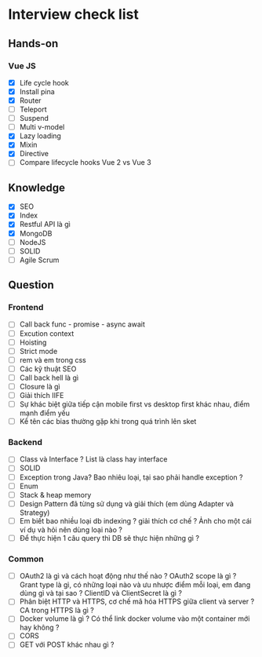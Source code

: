 # Interview check list

## Hands-on

### Vue JS

- [x] Life cycle hook
- [x] Install pina
- [x] Router
- [ ] Teleport
- [ ] Suspend
- [ ] Multi v-model
- [x] Lazy loading
- [x] Mixin
- [x] Directive
- [ ] Compare lifecycle hooks Vue 2 vs Vue 3

## Knowledge

- [x] SEO
- [x] Index
- [x] Restful API là gì
- [x] MongoDB
- [ ] NodeJS
- [ ] SOLID
- [ ] Agile Scrum

## Question

### Frontend

- [ ] Call back func - promise - async await
- [ ] Excution context
- [ ] Hoisting
- [ ] Strict mode
- [ ] rem và em trong css
- [ ] Các kỹ thuật SEO
- [ ] Call back hell là gì
- [ ] Closure là gì
- [ ] Giải thích IIFE
- [ ] Sự khác biệt giữa tiếp cận mobile first vs desktop first khác nhau, điểm mạnh điểm yếu
- [ ] Kể tên các bias thường gặp khi trong quá trình lên sket

### Backend

- [ ] Class và Interface ? List là class hay interface
- [ ] SOLID
- [ ] Exception trong Java? Bao nhiêu loại, tại sao phải handle exception ?
- [ ] Enum
- [ ] Stack & heap memory
- [ ] Design Pattern đã từng sử dụng và giải thích (em dùng Adapter và Strategy)
- [ ] Em biết bao nhiều loại db indexing ? giải thích cơ chế ? Ảnh cho một cái ví dụ và hỏi nên dùng loại nào ?
- [ ] Để thực hiện 1 câu query thì DB sẽ thực hiện những gì ?

### Common

- [ ] OAuth2 là gì và cách hoạt động như thế nào ? OAuth2 scope là gì ? Grant type là gì, có những loại nào và ưu nhược điểm mỗi loại, em đang dùng gì và tại sao ? ClientID và ClientSecret là gì ?
- [ ] Phân biệt HTTP và HTTPS, cơ chế mã hóa HTTPS giữa client và server ? CA trong HTTPS là gì ?
- [ ] Docker volume là gì ? Có thể link docker volume vào một container mới hay không ?
- [ ] CORS
- [ ] GET với POST khác nhau gì ?
